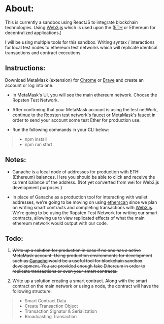 # About:

This is currently a sandbox using ReactJS to integrate blockchain technologies. Using [Web3.js](https://web3js.readthedocs.io/en/1.0/index.html) which is used upon the ([ETH](https://www.ethereum.org/) or Ethereum for decentralized applications.)

I will be using multiple tools for this sandbox. Writing syntax / interactions for local test nodes to ethereum test networks which will replicate identical transactions and contract executions.

## Instructions:
Download MetaMask (extension) for [Chrome](https://www.google.com/chrome/?brand=CHBD&gclid=Cj0KCQiA1sriBRD-ARIsABYdwwE9fD-LW_b1qDbDV9eROqzGYZZepnYdRqSrIWb2RWD3nNnFNZdFpXcaAovfEALw_wcB&gclsrc=aw.ds) or [Brave](https://brave.com/) and create an account or log into one.

- In MetaMask's UI, you will see the main ethereum network. Choose the Ropsten Test Network.

- After confirming that your MetaMask account is using the test netWork, continue to the Ropsten test network's [faucet](https://faucet.ropsten.be/3001) or [MetaMask's faucet](https://faucet.metamask.io/) in order to send your account some test Ether for production use.

- Run the following commands in your CLI below:
> - npm install
> - npm run start

## Notes:
- Ganache is a local node of addresses for production with ETH (Ethereum) balances. Here you should be able to click and receive the current balance of the address. (Not yet converted from wei for Web3.js development purposes.)

- In place of Ganache as a production tool for interacting with wallet addresses, we're going to be moving on using [etherscan](https://etherscan.io/) since we plan on writing smart contracts and completing transactions with [Web3.js](https://web3js.readthedocs.io/en/1.0/index.html). We're going to be using the Ropsten Test Network for writing our smart contracts, allowing us to view replicated effects of what the main ethereum network would output with our code.

## Todo:

1. ~~Write up a solution for production in case if no one has a active MetaMask account. Using production environments for development such as [Ganache](https://truffleframework.com/docs/ganache/overview) would be a useful tool for blockchain sandbox development. You are provided enough fake Ethereum in order to replicate transactions or even your smart contracts.~~

2. Write up a solution creating a smart contract. Along with the smart contract on the main network or using a node, the contract will have the following structure:
> - Smart Contract Data
> - Create Transaction Object
> - Transaction Signatur & Serialization
> - Broadcasting Transaction